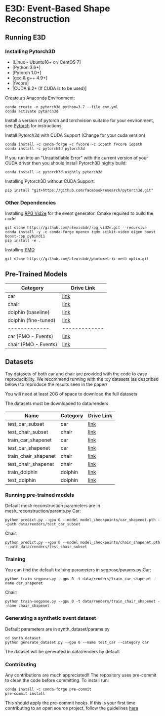# E3D: Event-Based Shape Reconstruction

## Running E3D

### Installing Pytorch3D
* [Linux - Ubuntu16+ or/ CentOS 7]
* [Python 3.6+]
* [Pytorch 1.0+]
* [gcc & g++ 4.9+]
* [fvcore]
* [CUDA 9.2+ (If CUDA is to be used)]

Create an [Anaconda](https://docs.anaconda.com/anaconda/install/) Environment:
```
conda create -n pytorch3d python=3.7 --file env.yml
conda activate pytorch3d
```

Install a version of pytorch and torchvision suitable for your environment, see [Pytorch](https://pytorch.org/) for instructions

Install Pytorch3d with CUDA Support (Change for your cuda version):
```
conda install -c conda-forge -c fvcore -c iopath fvcore iopath
conda install -c pytorch3d pytorch3d
```
If you run into an "Unsatisfiable Error" with the current version of your CUDA driver then you should install Pytorch3D nighty build:
```
conda install -c pytorch3d-nightly pytorch3d
```

Installing Pytorch3D without CUDA Support:
```
pip install "git+https://github.com/facebookresearch/pytorch3d.git"
```

### Other Dependencies
Installing [RPG Vid2e](https://github.com/alexisbdr/rpg_vid2e) for the event generator. Cmake required to build the code
```
git clone https://github.com/alexisbdr/rpg_vid2e.git --recursive
conda install -y -c conda-forge opencv tqdm scikit-video eigen boost boost-cpp pybind11
pip install -e . 
```

Installing [PMO](https://github.com/alexisbdr/photometric-mesh-optim.git)
```
git clone https://github.com/alexisbdr/photometric-mesh-optim.git
```

## Pre-Trained Models

Category | Drive Link 
------------- | ------------- 
car  | [link](https://drive.google.com/file/d/1UOdLMux0nr4S7QzST1hjyJlgeASu8JR9/view?usp=sharing)
chair | [link](https://drive.google.com/file/d/1uQXTkqTj38UYaMY5Zk8IAZJvFTebjWsf/view?usp=sharing)
dolphin (baseline) | [link](https://drive.google.com/file/d/1zGdw7QoPtytwQDfbYirZaWC7Ctw69kFI/view?usp=sharing) 
dolphin (fine-tuned) | [link](https://drive.google.com/file/d/1VrA8_Dgdto-JxexaT6BwCTFw7NaR3oWT/view?usp=sharing)
------------- | ------------- 
car (PMO - Events) | [link](https://drive.google.com/file/d/1klYc0SkwBBGLUTJd64JjO3gJbxiPg1cp/view?usp=sharing)
chair (PMO - Events) | [link](https://drive.google.com/file/d/1o3Dst-QRZR15Ph6YuwVkotXZVXUu1_0r/view?usp=sharing)

## Datasets
Toy datasets of both car and chair are provided with the code to ease reproducibility. We recommend running with the toy datasets (as described below) to reproduce the results seen in the paper/

You will need at least 20G of space to download the full datasets

The datasets must be downloaded to data/renders

Name  | Category | Drive Link 
------------- | ------------- | -----------------
test_car_subset | car | [link](https://drive.google.com/file/d/1wf885mLpn5Ixk9t1xc3_uKW3qBgq5Jt9/view?usp=sharing)
test_chair_subset | chair | [link](https://drive.google.com/file/d/1KqJTxctb_tWnukxBUduo69XSOP5QuGOC/view?usp=sharing)
train_car_shapenet | car | [link](https://drive.google.com/file/d/1fMzvSkENq0lfqC5c6C3g34swufo3NtmV/view?usp=sharing)
test_car_shapenet | car | [link](https://drive.google.com/file/d/1fz0Hb9WYaOB5K7DOJw3Icoc2KR6Ys2SU/view?usp=sharing)
train_chair_shapenet | chair | [link](https://drive.google.com/file/d/1mpyYI99KmkRG72oFYB5xr_vPDOtle74i/view?usp=sharing)
test_chair_shapenet | chair | [link](https://drive.google.com/file/d/1rXqfLmqn8yo_txmL5Mft5FmwqxERnTEx/view?usp=sharing)
train_dolphin | dolphin | [link](https://drive.google.com/file/d/1PjR3j4CmmQhN84NohQXmT48MjWvFQSKW/view?usp=sharing)
test_dolphin | dolphin | [link](https://drive.google.com/file/d/1TzTdCihnUlnx1-cDL1CrW_0mAJXUXjTX/view?usp=sharing)

### Running pre-trained models
Default mesh reconstruction parameters are in mesh_reconstruction/params.py
Car:
```
python predict.py --gpu 0 --model model_checkpoints/car_shapenet.pth --path data/renders/test_car_subset
```
Chair:
```
python predict.py --gpu 0 --model model_checkpoints/chair_shapenet.pth --path data/renders/test_chair_subset
```

### Training
You can find the default training parameters in segpose/params.py
Car:
```
python train-segpose.py --gpu 0 -t data/renders/train_car_shapenet --name car_shapenet
```
Chair:
```
python train-segpose.py --gpu 0 -t data/renders/train_chair_shapenet --name chair_shapenet
```

### Generating a synthetic event dataset
Default parameters are in synth_dataset/params.py
```
cd synth_dataset
python generate_dataset.py --gpu 0 --name test_car --category car
```
The dataset will be generated in data/renders by default


### Contributing
Any contributions are much appreciated!!
The repository uses pre-commit to clean the code before committing. To install run:
```
conda install -c conda-forge pre-commit
pre-commit install
```
This should apply the pre-commit hooks. If this is your first time contributing to an open source project, follow the guidelines [here](https://github.com/firstcontributions/first-contributions) 

